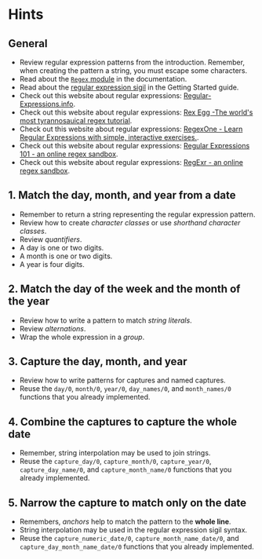 # Hints

## General

- Review regular expression patterns from the introduction. Remember, when creating the pattern a string, you must escape some characters.
- Read about the [`Regex` module][regex-docs] in the documentation.
- Read about the [regular expression sigil][sigils-regex] in the Getting Started guide.
- Check out this website about regular expressions: [Regular-Expressions.info][website-regex-info].
- Check out this website about regular expressions: [Rex Egg -The world's most tyrannosauical regex tutorial][website-rexegg].
- Check out this website about regular expressions: [RegexOne - Learn Regular Expressions with simple, interactive exercises.][website-regexone].
- Check out this website about regular expressions: [Regular Expressions 101 - an online regex sandbox][website-regex-101].
- Check out this website about regular expressions: [RegExr - an online regex sandbox][website-regexr].

## 1. Match the day, month, and year from a date

- Remember to return a string representing the regular expression pattern.
- Review how to create _character classes_ or use _shorthand character classes_.
- Review _quantifiers_.
- A day is one or two digits.
- A month is one or two digits.
- A year is four digits.

## 2. Match the day of the week and the month of the year

- Review how to write a pattern to match _string literals_.
- Review _alternations_.
- Wrap the whole expression in a _group_.

## 3. Capture the day, month, and year

- Review how to write patterns for captures and named captures.
- Reuse the `day/0`, `month/0`, `year/0`, `day_names/0`, and `month_names/0` functions that you already implemented.

## 4. Combine the captures to capture the whole date

- Remember, string interpolation may be used to join strings.
- Reuse the `capture_day/0`, `capture_month/0`, `capture_year/0`, `capture_day_name/0`, and `capture_month_name/0` functions that you already implemented.

## 5. Narrow the capture to match only on the date

- Remembers, _anchors_ help to match the pattern to the **whole line**.
- String interpolation may be used in the regular expression sigil syntax.
- Reuse the `capture_numeric_date/0`, `capture_month_name_date/0`, and `capture_day_month_name_date/0` functions that you already implemented.

[regex-docs]: https://hexdocs.pm/elixir/Regex.html
[sigils-regex]: https://elixir-lang.org/getting-started/sigils.html#regular-expressions
[website-regex-info]: https://www.regular-expressions.info
[website-rexegg]: https://www.rexegg.com/
[website-regexone]: https://regexone.com/
[website-regex-101]: https://regex101.com/
[website-regexr]: https://regexr.com/
[website-regex-crossword]: https://regexcrossword.com/